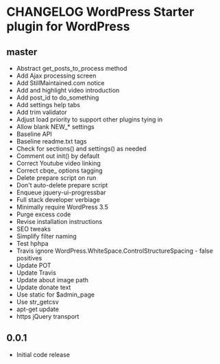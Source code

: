# CHANGELOG WordPress Starter plugin for WordPress

## master
* Abstract get_posts_to_process method
* Add Ajax processing screen
* Add StillMaintained.com notice
* Add and highlight video introduction
* Add post_id to do_something
* Add settings help tabs
* Add trim validator
* Adjust load priority to support other plugins tying in
* Allow blank NEW_* settings
* Baseline API
* Baseline readme.txt tags
* Check for sections() and settings() as needed
* Comment out init() by default
* Correct Youtube video linking
* Correct cbqe_ options tagging
* Delete prepare script on run
* Don't auto-delete prepare script
* Enqueue jquery-ui-progressbar
* Full stack developer verbiage
* Minimally require WordPress 3.5
* Purge excess code
* Revise installation instructions
* SEO tweaks
* Simplify filter naming
* Test hphpa
* Travis ignore WordPress.WhiteSpace.ControlStructureSpacing - false positives
* Update POT
* Update Travis
* Update about image path
* Update donate text
* Use static for $admin_page
* Use str_getcsv
* apt-get update
* https jQuery transport

## 0.0.1
* Initial code release 